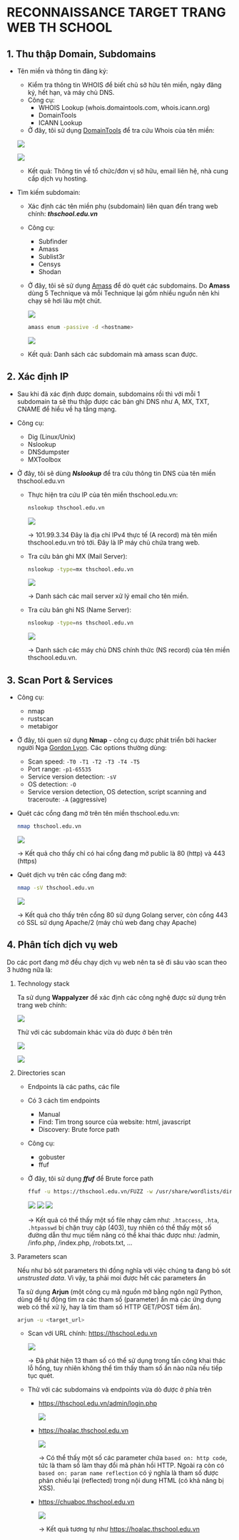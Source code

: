 # RECONNAISSANCE TARGET TRANG WEB TH SCHOOL

## 1. Thu thập Domain, Subdomains

- Tên miền và thông tin đăng ký:
  - Kiểm tra thông tin WHOIS để biết chủ sở hữu tên miền, ngày đăng ký, hết hạn, và máy chủ DNS.
  - Công cụ:
    - WHOIS Lookup (whois.domaintools.com, whois.icann.org)
    - DomainTools
    - ICANN Lookup
  - Ở đây, tôi sử dụng [DomainTools](https://whois.domaintools.com) để tra cứu Whois của tên miền:

  ![](./images/21-31-04.png)

  ![](./images/21-33-54.png)

  - Kết quả: Thông tin về tổ chức/đơn vị sở hữu, email liên hệ, nhà cung cấp dịch vụ hosting.
- Tìm kiếm subdomain:
  - Xác định các tên miền phụ (subdomain) liên quan đến trang web chính: ***thschool.edu.vn***
  - Công cụ:
    - Subfinder
    - Amass
    - Sublist3r
    - Censys
    - Shodan
  - Ở đây, tôi sẽ sử dụng [Amass](https://github.com/OWASP/Amass) để dò quét các subdomains. Do **Amass** dùng 5 Technique và mỗi Technique lại gồm nhiều nguồn nên khi chạy sẽ hơi lâu một chút.
    
    ![](./images/21-46-40.png)

    ```bash
    amass enum -passive -d <hostname>
    ```
    
    ![](./images/22-23-21.png)

  - Kết quả: Danh sách các subdomain mà amass scan được.

## 2. Xác định IP 
- Sau khi đã xác định được domain, subdomains rồi thì với mỗi 1 subdomain ta sẽ thu thập được các bản ghi DNS như A, MX, TXT, CNAME để hiểu về hạ tầng mạng.
- Công cụ:
  - Dig (Linux/Unix)
  - Nslookup
  - DNSdumpster
  - MXToolbox
- Ở đây, tôi sẽ dùng ***Nslookup*** để tra cứu thông tin DNS của tên miền thschool.edu.vn

  - Thực hiện tra cứu IP của tên miền thschool.edu.vn:

    ```bash
    nslookup thschool.edu.vn
    ```

    ![](./images/22-29-49.png)

    &rarr;  101.99.3.34	 Đây là địa chỉ IPv4 thực tế (A record) mà tên miền thschool.edu.vn trỏ tới. Đây là IP máy chủ chứa trang web.
  - Tra cứu bản ghi MX (Mail Server):

    ```bash
    nslookup -type=mx thschool.edu.vn
    ```

    ![](./images/22-32-44.png)

    &rarr; Danh sách các mail server xử lý email cho tên miền.
  - Tra cứu bản ghi NS (Name Server):

    ```bash
    nslookup -type=ns thschool.edu.vn
    ```

    ![](./images/22-35-09.png)

    &rarr; Danh sách các máy chủ DNS chính thức (NS record) của tên miền thschool.edu.vn.

## 3. Scan Port & Services

- Công cụ: 
  - nmap
  - rustscan
  - metabigor
- Ở đây, tôi quen sử dụng **Nmap** - công cụ được phát triển bởi hacker người Nga [Gordon Lyon](https://nmap.org). Các options thường dùng:
  - Scan speed: `-T0 -T1 -T2 -T3 -T4 -T5`
  - Port range: `-p1-65535`
  - Service version detection: `-sV`
  - OS detection: `-O`
  - Service version detection, OS detection, script scanning and traceroute: `-A` (aggressive)
  
- Quét các cổng đang mở trên tên miền thschool.edu.vn:

  ```bash
  nmap thschool.edu.vn
  ```

  ![](./images/23-33-39.png)

  &rarr; Kết quả cho thấy chỉ có hai cổng đang mở public là 80 (http) và 443 (https)

- Quét dịch vụ trên các cổng đang mở:

  ```bash
  nmap -sV thschool.edu.vn
  ```

  ![](./images/23-50-22.png)
  
  &rarr; Kết quả cho thấy trên cổng 80 sử dụng Golang server, còn cổng 443 có SSL sử dụng Apache/2 (máy chủ web đang chạy Apache)

## 4. Phân tích dịch vụ web

Do các port đang mở đều chạy dịch vụ web nên ta sẽ đi sâu vào scan theo 3 hướng nữa là:

1. Technology stack
   
   Ta sử dụng **Wappalyzer** để xác định các công nghệ được sử dụng trên trang web chính:

   ![](./images/00-04-46.png)

   Thử với các subdomain khác vừa dò được ở bên trên

   ![](./images/00-11-04.png)

   ![](./images/00-12-25.png)

2. Directories scan
  
   - Endpoints là các paths, các file
   - Có 3 cách tìm endpoints
     - Manual
     - Find: Tìm trong source của website: html, javascript
     - Discovery: Brute force path
   - Công cụ:
     - gobuster
     - ffuf
   - Ở đây, tôi sử dụng ***ffuf*** để Brute force path
     
     ```bash
     ffuf -u https://thschool.edu.vn/FUZZ -w /usr/share/wordlists/dirb/common.txt -t 50
     ```

     ![](./images/00-46-22.png)
     ![](./images/00-47-22.png)
     ![](./images/00-47-59.png)
     
     &rarr; Kết quả có thể thấy một số file nhạy cảm như: `.htaccess`, `.hta`, `.htpasswd` bị chặn truy cập (403), tuy nhiên có thể thấy một số đường dẫn thư mục tiềm năng có thể khai thác được như: /admin, /info.php, /index.php, /robots.txt, ...

3. Parameters scan 

   Nếu như bỏ sót parameters thì đồng nghĩa với việc chúng ta đang bỏ sót *unstrusted data*. Vì vậy, ta phải moi được hết các parameters ẩn

   Ta sử dụng **Arjun** (một công cụ mã nguồn mở bằng ngôn ngữ Python, dùng để tự động tìm ra các tham số (parameter) ẩn mà các ứng dụng web có thể xử lý, hay là tìm tham số HTTP GET/POST tiềm ẩn).
  
   ```bash
   arjun -u <target_url>
   ```

   - Scan với URL chính: https://thschool.edu.vn

     ![](./images/01-07-51.png)

     → Đã phát hiện 13 tham số có thể sử dụng trong tấn công khai thác lỗ hổng, tuy nhiên không thể tìm thấy tham số ẩn nào nữa nếu tiếp tục quét.

   - Thử với các subdomains và endpoints vừa dò được ở phía trên
  
     - https://thschool.edu.vn/admin/login.php

       ![](./images/01-30-09.png)

     - https://hoalac.thschool.edu.vn

       ![](./images/01-45-51.png)

       → Có thể thấy một số các parameter chứa `based on: http code`, tức là tham số làm thay đổi mã phản hồi HTTP. Ngoài ra còn có `based on: param name reflection` có ý nghĩa là tham số được phản chiếu lại (reflected) trong nội dung HTML (có khả năng bị XSS).

     - https://chuaboc.thschool.edu.vn

       ![](./images/01-53-23.png)
       
       → Kết quả tương tự như https://hoalac.thschool.edu.vn
   
  



  




